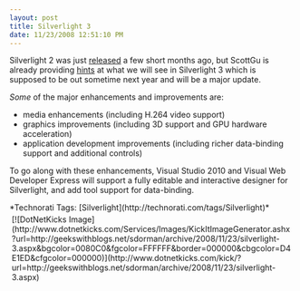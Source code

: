 ```yaml
---
layout: post
title: Silverlight 3
date: 11/23/2008 12:51:10 PM
---
```


Silverlight 2 was just [released](http://weblogs.asp.net/scottgu/archive/2008/10/14/silverlight-2-released.aspx) a few short months ago, but ScottGu is already providing [hints](http://weblogs.asp.net/scottgu/archive/2008/11/16/update-on-silverlight-2-and-a-glimpse-of-silverlight-3.aspx) at what we will see in Silverlight 3 which is supposed to be out sometime next year and will be a major update.

*Some* of the major enhancements and improvements are:

*   media enhancements (including H.264 video support)
*   graphics improvements (including 3D support and GPU hardware acceleration)
*   application development improvements (including richer data-binding support and additional controls)  

To go along with these enhancements, Visual Studio 2010 and Visual Web Developer Express will support a fully editable and interactive designer for Silverlight, and add tool support for data-binding.
  <div style="padding-bottom: 0px; margin: 0px; padding-left: 0px; padding-right: 0px; display: inline; float: none; padding-top: 0px" id="scid:0767317B-992E-4b12-91E0-4F059A8CECA8:c97805fa-ee33-4e9f-8701-37434623b996" class="wlWriterSmartContent">*Technorati Tags: [Silverlight](http://technorati.com/tags/Silverlight)*</div><div class="wlWriterHeaderFooter" style="text-align:left; margin:0px; padding:4px 4px 4px 4px;">[![DotNetKicks Image](http://www.dotnetkicks.com/Services/Images/KickItImageGenerator.ashx?url=http://geekswithblogs.net/sdorman/archive/2008/11/23/silverlight-3.aspx&bgcolor=0080C0&fgcolor=FFFFFF&border=000000&cbgcolor=D4E1ED&cfgcolor=000000)](http://www.dotnetkicks.com/kick/?url=http://geekswithblogs.net/sdorman/archive/2008/11/23/silverlight-3.aspx)</div>
